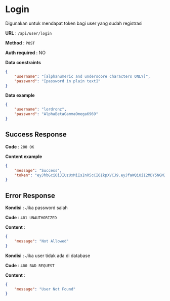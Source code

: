 # Login

Digunakan untuk mendapat token bagi user yang sudah registrasi

**URL** : `/api/user/login`

**Method** : `POST`

**Auth required** : NO

**Data constraints**

```json
{
    "username": "[alphanumeric and underscore characters ONLY]",
    "password": "[password in plain text]"
}
```

**Data example**

```json
{
    "username": "lordronz",
    "password": "AlphaBetaGammaOmega6969"
}
```

## Success Response

**Code** : `200 OK`

**Content example**

```json
{
    "message": "Success",
    "token": "eyJhbGciOiJIUzUxMiIsInR5cCI6IkpXVCJ9.eyJfaWQiOiI2MDY5NGM2MzRiNDI3NzJiN2Y1YTg3ZTAiLCJpYXQiOjE2MTc1NTIyODksImV4cCI6MTYxNzU1MzQ4OX0.-4RX8HmMCAo9vgsaYdf79YDxYszEJqYck9KqEksC7zePKwIwVA6EIv4JmqCQ5GWqdJn5icm_s5gvGr0RwC159g"
}
```

## Error Response

**Kondisi** : Jika password salah

**Code** : `401 UNAUTHORIZED`

**Content** :

```json
{
    "message": "Not Allowed"
}
```

**Kondisi** : Jika user tidak ada di database

**Code** : `400 BAD REQUEST`

**Content** :

```json
{
    "message": "User Not Found"
}
```